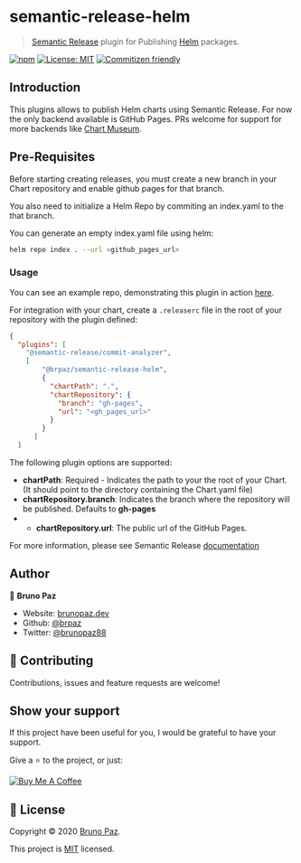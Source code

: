 # semantic-release-helm

> [Semantic Release](https://github.com/semantic-release/semantic-release) plugin for Publishing [Helm](https://helm.sh/) packages.

[![npm](https://img.shields.io/npm/v/@brpaz/semantic-release-helm.svg?style=for-the-badge)](https://www.npmjs.org/brpaz/semantic-release-helm)
[![License: MIT](https://img.shields.io/badge/License-MIT-yellow.svg?style=for-the-badge)](https://opensource.org/licenses/MIT)
[![Commitizen friendly](https://img.shields.io/badge/commitizen-friendly-brightgreen.svg)](http://commitizen.github.io/cz-cli/)

## Introduction

This plugins allows to publish Helm charts using Semantic Release. For now the only backend available is GitHub Pages. PRs welcome for support for more backends  like [Chart Museum](https://github.com/helm/chartmuseum).

## Pre-Requisites

Before starting creating releases, you must create a new branch in your Chart repository and enable github pages for that branch.

You also need to initialize a Helm Repo by commiting an index.yaml to the that branch.

You can generate an empty index.yaml file using helm:

```sh
helm repo index . --url <github_pages_url>
```

### Usage

You can see an example repo, demonstrating this plugin in action [here](https://github.com/brpaz/helm-semantic-release-demo).

For integration with your chart, create a `.releaserc` file in the root of your repository with the plugin defined:

```json
{
  "plugins": [
    "@semantic-release/commit-analyzer",
    [
        "@brpaz/semantic-release-helm",
        {
          "chartPath": ".",
          "chartRepository": {
            "branch": "gh-pages",
            "url": "<gh_pages_url>"
          }
        }
      ]
  ]
  ```

The following plugin options are supported:

* **chartPath**: Required - Indicates the path to your the root of your Chart. (It should point to the directory containing the Chart.yaml file)
* **chartRepository.branch**:  Indicates the branch where the repository will be published. Defaults to **gh-pages**
* * **chartRepository.url**:  The public url of the GitHub Pages.

For more information, please see Semantic Release [documentation](https://semantic-release.gitbook.io/semantic-release/extending/plugins-list)

## Author

👤 **Bruno Paz**

* Website: [brunopaz.dev](https://brunopaz.dev)
* Github: [@brpaz](https://github.com/brpaz)
* Twitter: [@brunopaz88](https://twitter.com/brunopaz88)

## 🤝 Contributing

Contributions, issues and feature requests are welcome!

## Show your support

If this project have been useful for you, I would be grateful to have your support.

Give a ⭐️ to the project, or just:

<a href="https://www.buymeacoffee.com/Z1Bu6asGV" target="_blank"><img src="https://www.buymeacoffee.com/assets/img/custom_images/orange_img.png" alt="Buy Me A Coffee" style="height: auto !important;width: auto !important;" ></a>

## 📝 License

Copyright © 2020 [Bruno Paz](https://github.com/brpaz).

This project is [MIT](https://opensource.org/licenses/MIT) licensed.

